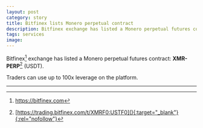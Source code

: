 ```yaml
---
layout: post
category: story
title: Bitfinex lists Monero perpetual contract
description: Bitfinex exchange has listed a Monero perpetual futures contract.
tags: services
image: 
---
```


Bitfinex[^1] exchange has listed a Monero perpetual futures contract: **XMR-PERP**[^2] (USDT).

Traders can use up to 100x leverage on the platform.

---

[^1]: https://bitfinex.com
[^2]: [https://trading.bitfinex.com/t/XMRF0:USTF0](){:target="_blank"}{:rel="nofollow"}
